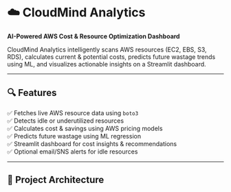 # ☁️ CloudMind Analytics

**AI-Powered AWS Cost & Resource Optimization Dashboard**

CloudMind Analytics intelligently scans AWS resources (EC2, EBS, S3, RDS), calculates current & potential costs, predicts future wastage trends using ML, and visualizes actionable insights on a Streamlit dashboard.

---

## 🔍 Features

✅ Fetches live AWS resource data using `boto3`  
✅ Detects idle or underutilized resources  
✅ Calculates cost & savings using AWS pricing models  
✅ Predicts future wastage using ML regression  
✅ Streamlit dashboard for cost insights & recommendations  
✅ Optional email/SNS alerts for idle resources  

---

## 🧩 Project Architecture

